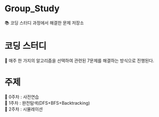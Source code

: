 # Group_Study
📚 코딩 스터디 과정에서 해결한 문제 저장소

# 코딩 스터디
🥇 매주 한 가지의 알고리즘을 선택하여 관련된 7문제를 해결하는 방식으로 진행된다. 

# 주제
🔸 0주차 : 사전연습\
🔹 1주차 : 완전탐색(DFS+BFS+Backtracking)\
🔸 2주차 : 시뮬레이션
